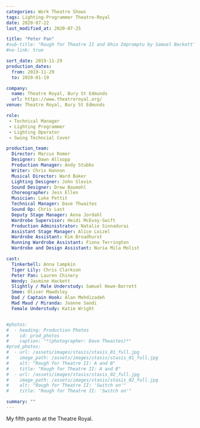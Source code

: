 ```yaml
---
categories: Work Theatre Shows
tags: Lighting-Programmer Theatre-Royal
date: 2020-07-22
last_modified_at: 2020-07-25

title: "Peter Pan"
#sub-title: "Rough for Theatre II and Ohio Impromptu by Samuel Beckett"
#no-link: true

sort_date: 2019-11-29
production_dates:
  from: 2019-11-29
  to: 2020-01-19

company:
  name: Theatre Royal, Bury St Edmunds
  url: https://www.theatreroyal.org/
venue: Theatre Royal, Bury St Edmunds

role:
 - Technical Manager
 - Lighting Programmer
 - Lighting Operator
 - Swing Techncial Cover

production_team:
  Director: Marcus Romer
  Designer: Dawn Allsopp
  Production Manager: Andy Stubbs
  Writer: Chris Hannon
  Musical Director: Ward Baker
  Lighting Designer: John Slevin
  Sound Designer: Drew Baumohl
  Choreographer: Jess Ellen
  Musician: Luke Pettit
  Technical Manager: Dave Thwaites
  Sound Op: Chris Last
  Deputy Stage Manager: Anna Jordahl
  Wardrobe Supervisor: Heidi McEvoy-Swift
  Production Administrator: Natalie Sinnadurai
  Assistant Stage Manager: Alice Loizel
  Wardrobe Assistant: Kim Broadhurst
  Running Wardrobe Assistant: Fiona Terrington
  Wardrobe and Design Assistant: Nuria Mila Molist

cast:
  Tinkerbell: Anna Campkin
  Tiger Lily: Chris Clarkson
  Peter Pan: Lauren Chinery
  Wendy: Jasmine Hackett
  Slightly / Male Understudy: Samuel Howe-Barrett
  Smee: Oliver Mawdsley
  Dad / Captain Hook: Alan Mehdizadeh
  Mad Maud / Miranda: Joanne Sandi
  Female Understudy: Katie Wright


#photos:
#  - heading: Production Photos
#    id: prod_photos
#    caption: "*(photographer: Dave Thwaites)*"
#prod_photos:
#  - url: /assets/images/stasis/stasis_01_full.jpg
#    image_path: /assets/images/stasis/stasis_01_full.jpg
#    alt: "Rough for Theatre II: A and B"
#    title: "Rough for Theatre II: A and B"
#  - url: /assets/images/stasis/stasis_02_full.jpg
#    image_path: /assets/images/stasis/stasis_02_full.jpg
#    alt: "Rough for Theatre II: 'Switch on'"
#    title: "Rough for Theatre II: 'Switch on'"

summary: ""
---
```

My fifth panto at the Theatre Royal.